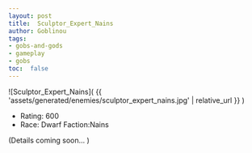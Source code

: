 ```yaml
---
layout: post
title:  Sculptor_Expert_Nains
author: Goblinou
tags:
- gobs-and-gods
- gameplay
- gobs
toc:  false
---
```


![Sculptor_Expert_Nains]( {{ 'assets/generated/enemies/sculptor_expert_nains.jpg' | relative_url }} )
- Rating: 600
- Race: Dwarf  Faction:Nains

(Details coming soon... )